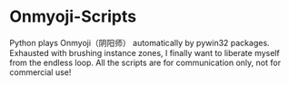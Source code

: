 # Onmyoji-Scripts
Python plays Onmyoji（阴阳师） automatically by pywin32 packages. Exhausted with brushing instance zones, I finally want to liberate myself from the endless loop. All the scripts are for communication only, not for commercial use!

